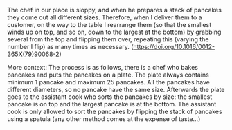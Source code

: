 The chef in our place is sloppy, and when he prepares a stack of pancakes they come
out all different sizes. Therefore, when I deliver them to a customer, on the way to the
table I rearrange them (so that the smallest winds up on top, and so on, down to the
largest at the bottom) by grabbing several from the top and flipping them over,
repeating this (varying the number I flip) as many times as necessary.
(https://doi.org/10.1016/0012-365X(79)90068-2)

More context: The process is as follows, there is a chef who bakes pancakes and puts the
pancakes on a plate. The plate always contains minimum 1 pancake and maximum 25
pancakes. All the pancakes have different diameters, so no pancake have the same size.
Afterwards the plate goes to the assistant cook who sorts the pancakes by size: the smallest
pancake is on top and the largest pancake is at the bottom. The assistant cook is only
allowed to sort the pancakes by flipping the stack of pancakes using a spatula (any other
method comes at the expense of taste...)

